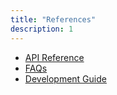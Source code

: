 ```yaml
---
title: "References"
description: 1
---
```

<ul>
<li><a href="https://developer.huawei.com/consumer/en/doc/development/HMSCore-References/maps-overview-0000001050151498" target="_blank">API Reference</a></li>
<li><a href="https://developer.huawei.com/consumer/en/doc/development/HMSCore-Guides/faq-0000001050166997" target="_blank">FAQs</a></li>
<li><a href="https://developer.huawei.com/consumer/en/doc/development/HMSCore-Guides/android-sdk-use-0000001062402024" target="_blank">Development Guide</a></li>
</ul>
